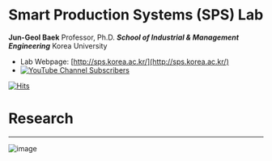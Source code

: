 # Smart Production Systems (SPS) Lab

**Jun-Geol Baek**
Professor, Ph.D.
***School of Industrial & Management Engineering***
Korea University

* Lab Webpage: [http://sps.korea.ac.kr/](http://sps.korea.ac.kr/)
* [![YouTube Channel Subscribers](https://img.shields.io/youtube/channel/subscribers/@spslab.1648?style=social)](https://www.youtube.com/channel/@spslab.1648?sub_confirmation=1)


[![Hits](https://hits.seeyoufarm.com/api/count/incr/badge.svg?url=https%3A%2F%2Fgithub.com%2FSPS-KoreaUniv&count_bg=%2379C83D&title_bg=%23555555&icon=&icon_color=%23E7E7E7&title=Welcome+to+SPS+Lab&edge_flat=false)](https://hits.seeyoufarm.com)

# Research
---
![image](https://github.com/SPS-KoreaUniv/.github/assets/89930713/06e908f0-ede3-404d-af75-affe67866b06)
